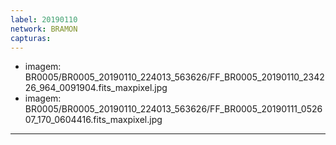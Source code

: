 ```yaml
---
label: 20190110
network: BRAMON
capturas:
---
```

  - imagem: BR0005/BR0005_20190110_224013_563626/FF_BR0005_20190110_234226_964_0091904.fits_maxpixel.jpg
  - imagem: BR0005/BR0005_20190110_224013_563626/FF_BR0005_20190111_052607_170_0604416.fits_maxpixel.jpg
---
